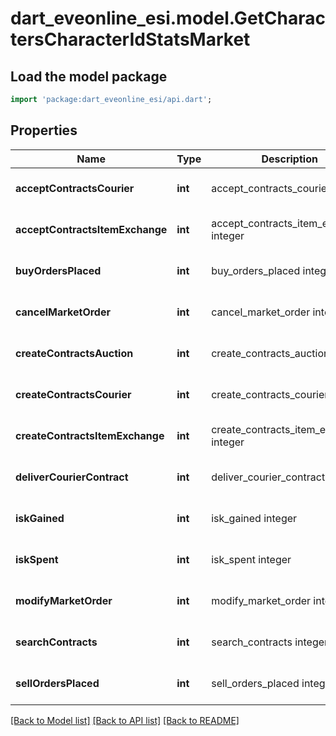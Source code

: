 # dart_eveonline_esi.model.GetCharactersCharacterIdStatsMarket

## Load the model package
```dart
import 'package:dart_eveonline_esi/api.dart';
```

## Properties
Name | Type | Description | Notes
------------ | ------------- | ------------- | -------------
**acceptContractsCourier** | **int** | accept_contracts_courier integer | [optional] [default to null]
**acceptContractsItemExchange** | **int** | accept_contracts_item_exchange integer | [optional] [default to null]
**buyOrdersPlaced** | **int** | buy_orders_placed integer | [optional] [default to null]
**cancelMarketOrder** | **int** | cancel_market_order integer | [optional] [default to null]
**createContractsAuction** | **int** | create_contracts_auction integer | [optional] [default to null]
**createContractsCourier** | **int** | create_contracts_courier integer | [optional] [default to null]
**createContractsItemExchange** | **int** | create_contracts_item_exchange integer | [optional] [default to null]
**deliverCourierContract** | **int** | deliver_courier_contract integer | [optional] [default to null]
**iskGained** | **int** | isk_gained integer | [optional] [default to null]
**iskSpent** | **int** | isk_spent integer | [optional] [default to null]
**modifyMarketOrder** | **int** | modify_market_order integer | [optional] [default to null]
**searchContracts** | **int** | search_contracts integer | [optional] [default to null]
**sellOrdersPlaced** | **int** | sell_orders_placed integer | [optional] [default to null]

[[Back to Model list]](../README.md#documentation-for-models) [[Back to API list]](../README.md#documentation-for-api-endpoints) [[Back to README]](../README.md)


